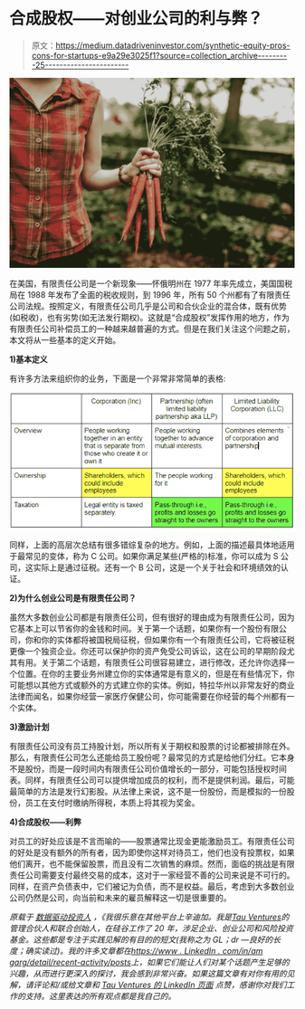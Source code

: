 # 合成股权——对创业公司的利与弊？

> 原文：<https://medium.datadriveninvestor.com/synthetic-equity-pros-cons-for-startups-e9a29e3025f1?source=collection_archive---------25----------------------->

![](img/48c7be8337e9668cc0b1c25d784d097b.png)

在美国，有限责任公司是一个新现象——怀俄明州在 1977 年率先成立，美国国税局在 1988 年发布了全面的税收规则，到 1996 年，所有 50 个州都有了有限责任公司法规。按照定义，有限责任公司几乎是公司和合伙企业的混合体，既有优势(如税收)，也有劣势(如无法发行期权)。这就是“合成股权”发挥作用的地方，作为有限责任公司补偿员工的一种越来越普遍的方式。但是在我们关注这个问题之前，本文将从一些基本的定义开始。

**1)基本定义**

有许多方法来组织你的业务，下面是一个非常非常简单的表格:

![](img/aaaae57a856aa8e6fed54cff0f24c607.png)

同样，上面的高层次总结有很多错综复杂的地方。例如，上面的描述最具体地适用于最常见的变体，称为 C 公司。如果你满足某些(严格的)标准，你可以成为 S 公司，这实际上是通过征税。还有一个 B 公司，这是一个关于社会和环境绩效的认证。

**2)为什么创业公司是有限责任公司？**

虽然大多数创业公司都是有限责任公司，但有很好的理由成为有限责任公司，因为它基本上可以节省你的金钱和时间。关于第一个话题，如果你有一个股份有限公司，你和你的实体都将被国税局征税，但如果你有一个有限责任公司，它将被征税更像一个独资企业。你还可以保护你的资产免受公司诉讼，这在公司的早期阶段尤其有用。关于第二个话题，有限责任公司很容易建立，进行修改，还允许你选择一个位置。在你的主要业务州建立你的实体通常是有意义的，但是在有些情况下，你可能想以其他方式或额外的方式建立你的实体。例如，特拉华州以非常友好的商业法律而闻名，如果你经营一家医疗保健公司，你可能需要在你经营的每个州都有一个实体。

**3)激励计划**

有限责任公司没有员工持股计划，所以所有关于期权和股票的讨论都被排除在外。那么，有限责任公司怎么还能给员工股份呢？最常见的方式是给他们分红。它本身不是股份，而是一段时间内有限责任公司价值增长的一部分，可能包括授权时间表。同样，有限责任公司可以提供增加成员的权利，而不是提供利润。最后，可能最简单的方法是发行幻影股。从法律上来说，这不是一份股份，而是模拟的一份股份，员工在支付时缴纳所得税，本质上将其视为奖金。

**4)合成股权——利弊**

对员工的好处应该是不言而喻的——股票通常比现金更能激励员工。有限责任公司的好处是没有额外的所有者，因为即使你这样对待员工，他们也没有投票权，如果他们离开，也不能保留股票，而且没有二次销售的麻烦。然而，面临的挑战是有限责任公司需要支付最终交易的成本，这对于一家经营不善的公司来说是不可行的。同样，在资产负债表中，它们被记为负债，而不是权益。最后，考虑到大多数创业公司仍然是公司，向当前和未来的雇员解释这一切是很重要的。

*原载于* [*数据驱动投资人*](https://www.datadriveninvestor.com/2021/01/24/synthetic-equity-pros-cons-for-startups/) *，《我很乐意在其他平台上辛迪加。我是*[*Tau Ventures*](https://www.linkedin.com/pulse/announcing-tau-ventures-amit-garg/)*的管理合伙人和联合创始人，在硅谷工作了 20 年，涉足企业、创业公司和风险投资基金。这些都是专注于实践见解的有目的的短文(我称之为 GL；dr —良好的长度；确实读过)。我的许多文章都在*[*https://www . LinkedIn . com/in/am garg/detail/recent-activity/posts*](https://www.linkedin.com/in/amgarg/detail/recent-activity/posts/)*上，如果它们能让人们对某个话题产生足够的兴趣，从而进行更深入的探讨，我会感到非常兴奋。如果这篇文章有对你有用的见解，请评论和/或给文章和* [*Tau Ventures 的 LinkedIn 页面*](https://www.linkedin.com/company/tauventures) *点赞，感谢你对我们工作的支持。这里表达的所有观点都是我自己的。*